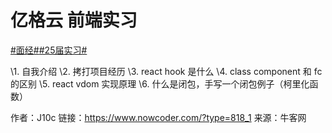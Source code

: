 # 亿格云 前端实习

[#面经#]()[#25届实习#]()

\1. 自我介绍
\2. 拷打项目经历
\3. react hook 是什么
\4. class component 和 fc 的区别
\5. react vdom 实现原理
\6. 什么是闭包，手写一个闭包例子（柯里化函数）



作者：J10c
链接：https://www.nowcoder.com/?type=818_1
来源：牛客网